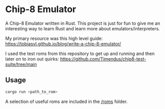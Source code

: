 # Chip-8 Emulator

A Chip-8 Emulator written in Rust. This project is just for fun to give me an interesting way to learn Rust and learn more about emulators/interpreters.

My primary resource was this high level guide: https://tobiasvl.github.io/blog/write-a-chip-8-emulator/

I used the test roms from this repository to get up and running and then later on to iron out quirks: https://github.com/Timendus/chip8-test-suite/tree/main

## Usage

```bash
cargo run <path_to_rom>
```

A selection of useful roms are included in the [/roms](/roms/) folder.
